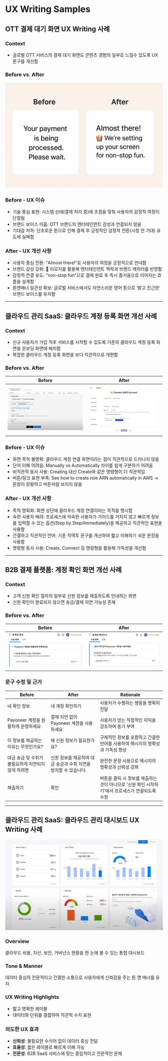 # UX Writing Samples

## OTT 결제 대기 화면 UX Writing 사례

### Context

- 글로벌 OTT 서비스의 결제 대기 화면도 콘텐츠 경험의 일부로 느낄수 있도록 UX 문구를 개선함 

### Before vs. After

![](../../assets/OTT-payment.png)

### Before - UX 이슈

- 기술 중심 표현: 시스템 상태(결제 처리 중)에 초점을 맞춰 사용자의 감정적 여정이 단절됨
- 브랜드 보이스 미흡: OTT 브랜드의 엔터테인먼트 감성과 연결되지 않음
- 기대감 저하: 단조로운 톤으로 인해 결제 후 긍정적인 감정적 전환(시청 전 기대) 유도에 실패함
  
### After - UX 개선 사항

- 사용자 중심 전환: “Almost there!”로 사용자의 여정을 긍정적으로 안내함
- 브랜드 감성 강화: 🍿 이모지를 활용해 엔터테인먼트 맥락과 브랜드 캐릭터를 반영함
- 감정적 연결 유도: “non-stop fun”으로 결제 완료 후 즉시 즐거움으로 이어지는 흐름을 설계함
- 톤앤매너 일관성 확보: 글로벌 서비스에서도 자연스러운 영어 톤으로 ‘밝고 친근한’ 브랜드 보이스를 유지함

---

## 클라우드 관리 SaaS: 클라우드 계정 등록 화면 개선 사례

### Context

- 신규 사용자가 가입 직후 서비스를 시작할 수 있도록 기존의 클라우드 계정 등록 화면을 온보딩 화면에 배치함
- 복잡한 클라우드 계정 등록 화면을 보다 직관적으로 개편함

### Before vs. After

| Before | After |
|--------|-------|
| ![Before](../../assets/aws_before.jpg) | ![After](../../assets/aws_after.jpg) |

### Before - UX 이슈

- 화면 목적 불명확: 클라우드 계정 연결 화면이라는 점이 직관적으로 드러나지 않음
- 단어 이해 어려움: Manually vs Automatically 차이를 쉽게 구분하기 어려움
- 비직관적 동사 사용: Creating 대신 Create와 같은 명령형이 더 직관적임
- 버튼/링크 표현 부족: See how to create role ARN automatically in AWS → 문장이 장황하고 버튼처럼 보이지 않음

### After - UX 개선 사항

- 목적 명확화: 화면 상단에 클라우드 계정 연결이라는 목적을 명시함
- 숙련 사용자 배려: 프로세스에 익숙한 사용자가 가이드를 거치지 않고 빠르게 정보를 입력할 수 있는 옵션(Step by Step/Immediately)을 제공하고 직관적인 표현을 사용함
- 간결하고 직관적인 언어: 기존 직역투 문구를 개선하여 짧고 이해하기 쉬운 문장을 사용함
- 명령형 동사 사용: Create, Connect 등 명령형을 활용해 가독성을 개선함

---

## B2B 결제 플랫폼: 계정 확인 화면 개선 사례

### Context
- 고객 신원 확인 절차의 일부로 신원 정보를 제출하도록 안내하는 화면
- 신원 확인이 완료되지 않으면 송금/결제 지연 가능성 존재

### Before vs. After

| Before | After |
|--------|-------|
| ![Before](../../assets/payoneer_before.jpg) | ![After](../../assets/payoneer_after.jpg) |

### 문구 수정 및 근거 

| Before | After | Rationale |
|--------|-------|---------------------------------------------|
| 내 확인 정보 | 내 계정 확인하기 | 사용자가 수행하는 행동을 명확히 전달 |
| Payoneer 계정을 원활하게 운영하세요 | 결제 지연 없이 Payoneer 계정을 사용하세요 | 사용자가 얻는 직접적인 이익을 강조하여 동기 부여 |
| 이 정보를 제공하는 이유는 무엇인가요? | 왜 신원 정보가 필요한가요? | 구체적인 정보를 포함하고 간결한 언어를 사용하여 메시지의 명확성과 가독성 향상 |
| 대금 송금 및 수취가 불필요하게 지연되지 않게 하려면 | 신원 정보를 제공하여 대금 송금과 수취 지연을 방지할 수 있습니다. | 완전한 문장 사용으로 메시지의 명확성과 신뢰성 강화 |
| 제출하기 | 확인 | 버튼을 클릭 시 정보를 제출하는 것이 아니므로 '신원 확인 시작하기'에서 프로세스가 연결되도록 수정 |

---

## 클라우드 관리 SaaS: 클라우드 관리 대시보드 UX Writing 사례

![Dashboard](../../assets/360_dashboard.jpg)

### Overview

클라우드 비용, 자산, 보안, 거버넌스 현황을 한 눈에 볼 수 있는 통합 대시보드

### Tone & Manner

데이터 중심의 전문적이고 간결한 소통으로 사용자에게 신뢰감을 주는 톤 앤 매너를 유지

### UX Writing Highlights

- 짧고 명확한 레이블
- 데이터와 단위를 결합하여 직관적 수치 표현

### 의도한 UX 효과

- **신뢰성**: 불필요한 수식어 없이 데이터 중심 전달
- **효율성**: 짧은 레이블로 빠르게 이해 가능
- **전문성**: B2B SaaS 서비스에 맞는 중립적이고 전문적인 문체













